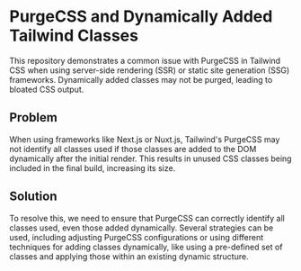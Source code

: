 # PurgeCSS and Dynamically Added Tailwind Classes
This repository demonstrates a common issue with PurgeCSS in Tailwind CSS when using server-side rendering (SSR) or static site generation (SSG) frameworks. Dynamically added classes may not be purged, leading to bloated CSS output.

## Problem
When using frameworks like Next.js or Nuxt.js, Tailwind's PurgeCSS may not identify all classes used if those classes are added to the DOM dynamically after the initial render. This results in unused CSS classes being included in the final build, increasing its size.

## Solution
To resolve this, we need to ensure that PurgeCSS can correctly identify all classes used, even those added dynamically.  Several strategies can be used, including adjusting PurgeCSS configurations or using different techniques for adding classes dynamically, like using a pre-defined set of classes and applying those within an existing dynamic structure.